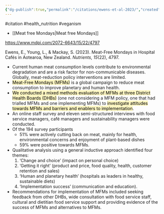 ```yaml
---
{"dg-publish":true,"permalink":"/citations/ewens-et-al-2023/","created":"2024-04-22T12:59:39.000+01:00","updated":"2025-09-28T23:40:43.614+01:00"}
---
```


#citation #health_nutrition  #veganism 

- [[Meat free Mondays\|Meat free Mondays]]

https://www.mdpi.com/2072-6643/15/22/4797

Ewens, E., Young, L., & Mackay, S. (2023). Meat-Free Mondays in Hospital Cafés in Aotearoa, New Zealand. _Nutrients_, _15_(22), 4797.

- Current human meat consumption levels contribute to environmental degradation and are a risk factor for non-communicable diseases. Globally, meat-reduction policy interventions are limited. 
- <mark style="background: #FFF3A3A6;">Meat-Free Mondays (MFMs)</mark> is a global campaign to reduce meat consumption to improve planetary and human health. 
- <mark style="background: #FFF3A3A6;">We conducted a mixed methods evaluation of MFMs at three District Health Boards (DHBs)</mark> (one not considering a MFM policy, one that had trialled MFMs and one implementing MFMs) to <mark style="background: #FFF3A3A6;">investigate attitudes towards MFMs and barriers and enablers to implementation</mark>. 
- An online staff survey and eleven semi-structured interviews with food service managers, café managers and sustainability managers were conducted. 
- Of the 194 survey participants
	- 51% were actively cutting back on meat, mainly for health, environmental concerns and enjoyment of plant-based dishes
	- 59% were positive towards MFMs. 
- Qualitative analysis using a general inductive approach identified four themes: 
	1. ‘Change and choice’ (impact on personal choice)
	2. ‘Getting it right’ (product and price, food quality, health, customer retention and sales)
	3. ‘Human and planetary health’ (hospitals as leaders in healthy, sustainable diets)
	4. ‘Implementation success’ (communication and education). 
- Recommendations for implementation of MFMs included seeking feedback from other DHBs, wide consultation with food service staff, cultural and dietitian food service support and providing evidence of the success of MFMs and alternatives to MFMs.
